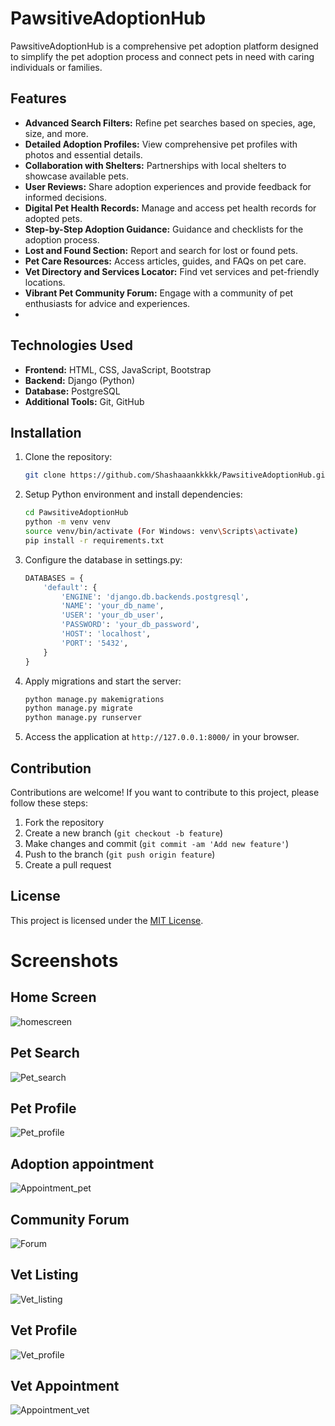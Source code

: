 # PawsitiveAdoptionHub

PawsitiveAdoptionHub is a comprehensive pet adoption platform designed to simplify the pet adoption process and connect pets in need with caring individuals or families.

## Features

- **Advanced Search Filters:** Refine pet searches based on species, age, size, and more.
- **Detailed Adoption Profiles:** View comprehensive pet profiles with photos and essential details.
- **Collaboration with Shelters:** Partnerships with local shelters to showcase available pets.
- **User Reviews:** Share adoption experiences and provide feedback for informed decisions.
- **Digital Pet Health Records:** Manage and access pet health records for adopted pets.
- **Step-by-Step Adoption Guidance:** Guidance and checklists for the adoption process.
- **Lost and Found Section:** Report and search for lost or found pets.
- **Pet Care Resources:** Access articles, guides, and FAQs on pet care.
- **Vet Directory and Services Locator:** Find vet services and pet-friendly locations.
- **Vibrant Pet Community Forum:** Engage with a community of pet enthusiasts for advice and experiences.
- 
## Technologies Used

- **Frontend:** HTML, CSS, JavaScript, Bootstrap
- **Backend:** Django (Python)
- **Database:** PostgreSQL
- **Additional Tools:** Git, GitHub

## Installation

1. Clone the repository:

    ```bash
    git clone https://github.com/Shashaaankkkkk/PawsitiveAdoptionHub.git
    ```

2. Setup Python environment and install dependencies:

    ```bash
    cd PawsitiveAdoptionHub
    python -m venv venv
    source venv/bin/activate (For Windows: venv\Scripts\activate)
    pip install -r requirements.txt
    ```

3. Configure the database in settings.py:

    ```python
    DATABASES = {
        'default': {
            'ENGINE': 'django.db.backends.postgresql',
            'NAME': 'your_db_name',
            'USER': 'your_db_user',
            'PASSWORD': 'your_db_password',
            'HOST': 'localhost',
            'PORT': '5432',
        }
    }
    ```

4. Apply migrations and start the server:

    ```bash
    python manage.py makemigrations
    python manage.py migrate
    python manage.py runserver
    ```

5. Access the application at `http://127.0.0.1:8000/` in your browser.

## Contribution

Contributions are welcome! If you want to contribute to this project, please follow these steps:

1. Fork the repository
2. Create a new branch (`git checkout -b feature`)
3. Make changes and commit (`git commit -am 'Add new feature'`)
4. Push to the branch (`git push origin feature`)
5. Create a pull request

## License

This project is licensed under the [MIT License](LICENSE).



# Screenshots
## Home Screen
![homescreen](https://github.com/shashaaankkkkk/PawsitiveAdoptionHub/blob/5790b3c60fc7f7430f740b0e9a52eee611b77a16/static/Screenshot%202023-11-19%20at%206.22.42%E2%80%AFAM.png)

## Pet Search
![Pet_search](https://github.com/shashaaankkkkk/PawsitiveAdoptionHub/blob/6693a6523d0c47c1f391f8127d48f549b2073a4c/static/Screenshot%202023-11-19%20at%206.22.46%E2%80%AFAM.png)
## Pet Profile
![Pet_profile](https://github.com/shashaaankkkkk/PawsitiveAdoptionHub/blob/6693a6523d0c47c1f391f8127d48f549b2073a4c/static/Screenshot%202023-11-19%20at%206.22.52%E2%80%AFAM.png)

## Adoption appointment
![Appointment_pet](https://github.com/shashaaankkkkk/PawsitiveAdoptionHub/blob/2855fccc5ce9be06fdc0e1d8dc3f2c784aaeddba/static/Screenshot%202023-11-19%20at%206.22.56%E2%80%AFAM.png)
## Community Forum 
![Forum](https://github.com/shashaaankkkkk/PawsitiveAdoptionHub/blob/2855fccc5ce9be06fdc0e1d8dc3f2c784aaeddba/static/Screenshot%202023-11-19%20at%206.32.18%E2%80%AFAM.png)
## Vet Listing
![Vet_listing](https://github.com/shashaaankkkkk/PawsitiveAdoptionHub/blob/2855fccc5ce9be06fdc0e1d8dc3f2c784aaeddba/static/Screenshot%202023-11-19%20at%206.33.42%E2%80%AFAM.png)
## Vet Profile
![Vet_profile](https://github.com/shashaaankkkkk/PawsitiveAdoptionHub/blob/2855fccc5ce9be06fdc0e1d8dc3f2c784aaeddba/static/Screenshot%202023-11-19%20at%206.33.50%E2%80%AFAM.png)
## Vet Appointment 
![Appointment_vet](https://github.com/shashaaankkkkk/PawsitiveAdoptionHub/blob/2855fccc5ce9be06fdc0e1d8dc3f2c784aaeddba/static/Screenshot%202023-11-19%20at%206.33.59%E2%80%AFAM.png)
